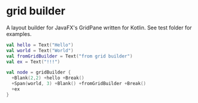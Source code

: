 # grid builder
A layout builder for JavaFX's GridPane written for Kotlin.  See test folder for examples.

```kotlin
val hello = Text("Hello")
val world = Text("World")
val fromGridBuilder = Text("from grid builder")
val ex = Text("!!!")

val node = gridBuilder {
  +Blank(2,2) +hello +Break()
  +Span(world, 3) +Blank() +fromGridBuilder +Break()
  +ex
}
```
